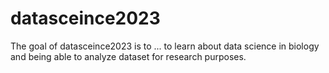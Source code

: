 
# datasceince2023

<!-- badges: start -->
<!-- badges: end -->

The goal of datasceince2023 is to ... to learn about data science in biology and being able to analyze dataset for research purposes.

